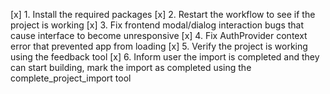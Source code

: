 [x] 1. Install the required packages
[x] 2. Restart the workflow to see if the project is working
[x] 3. Fix frontend modal/dialog interaction bugs that cause interface to become unresponsive
[x] 4. Fix AuthProvider context error that prevented app from loading
[x] 5. Verify the project is working using the feedback tool
[x] 6. Inform user the import is completed and they can start building, mark the import as completed using the complete_project_import tool